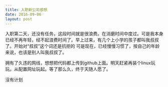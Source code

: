 ```yaml
---
title: 入职新公司感想
date: 2016-09-06
layout: post
---
```


入职第二天，还没有任务，这段时间就是很浪费。在消磨时间中度过。可是我本身已经不再年轻，经不起浪费时间了。早上过来，有几个上小学的孩子都叫我叔叔了。开始对“叔叔”这个词还是抗拒的
可是现在，已经慢慢习惯了，按自己的年龄来说，也该是别人叫我叔叔了。

拥有了久违的网线，想想把代码都上传到github上面。明天赶紧再装个linux玩玩。从配置网址玩起。等了那么久，终于天随人愿了。

沒有计划